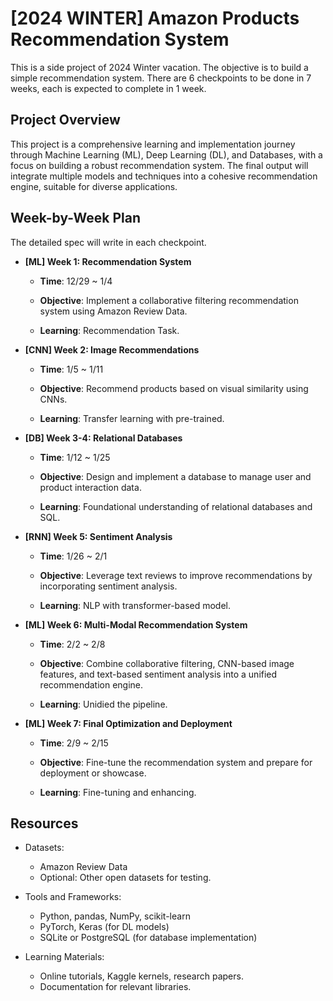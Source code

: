 # [2024 WINTER] Amazon Products Recommendation System
This is a side project of 2024 Winter vacation. The objective is to build a simple recommendation system. 
There are 6 checkpoints to be done in 7 weeks, each is expected to complete in 1 week.

## Project Overview
This project is a comprehensive learning and implementation journey through Machine Learning (ML), Deep Learning (DL), and Databases, with a focus on building a robust recommendation system. The final output will integrate multiple models and techniques into a cohesive recommendation engine, suitable for diverse applications.

## Week-by-Week Plan

The detailed spec will write in each checkpoint.

- **[ML] Week 1: Recommendation System**
  - **Time**: 12/29 ~ 1/4
    
  - **Objective**: Implement a collaborative filtering recommendation system using Amazon Review Data.
  - **Learning**: Recommendation Task.
 
- **[CNN] Week 2: Image Recommendations**
  - **Time**: 1/5 ~ 1/11
    
  - **Objective**: Recommend products based on visual similarity using CNNs.
  - **Learning**: Transfer learning with pre-trained.
 
- **[DB] Week 3-4: Relational Databases**
  - **Time**: 1/12 ~ 1/25
    
  - **Objective**: Design and implement a database to manage user and product interaction data.
  - **Learning**: Foundational understanding of relational databases and SQL.

- **[RNN] Week 5: Sentiment Analysis**
  - **Time**: 1/26 ~ 2/1
    
  - **Objective**: Leverage text reviews to improve recommendations by incorporating sentiment analysis.
  - **Learning**: NLP with transformer-based model.
 
- **[ML] Week 6: Multi-Modal Recommendation System**
  - **Time**: 2/2 ~ 2/8
    
  - **Objective**: Combine collaborative filtering, CNN-based image features, and text-based sentiment analysis into a unified recommendation engine.
  - **Learning**: Unidied the pipeline.
 
- **[ML] Week 7: Final Optimization and Deployment**
  - **Time**: 2/9 ~ 2/15
    
  - **Objective**: Fine-tune the recommendation system and prepare for deployment or showcase.
  - **Learning**: Fine-tuning and enhancing.
 
## Resources

- Datasets:
  - Amazon Review Data
  - Optional: Other open datasets for testing.

- Tools and Frameworks:
  - Python, pandas, NumPy, scikit-learn
  - PyTorch, Keras (for DL models)
  - SQLite or PostgreSQL (for database implementation)

- Learning Materials:
  - Online tutorials, Kaggle kernels, research papers.
  - Documentation for relevant libraries.
  
